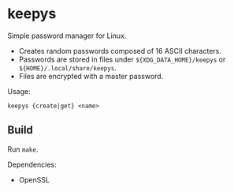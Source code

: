 # keepys

Simple password manager for Linux.

- Creates random passwords composed of 16 ASCII characters.
- Passwords are stored in files under `${XDG_DATA_HOME}/keepys` or
  `${HOME}/.local/share/keepys`.
- Files are encrypted with a master password.

Usage:

```
keepys {create|get} <name>
```


## Build

Run `make`.

Dependencies:
- OpenSSL

